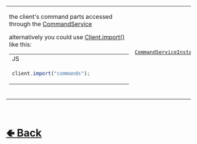 <table>
<tr><td>

the client's command parts accessed through the [CommandService](https://github.com/shysolocup/noscord.js/wiki/CommandService) 

alternatively you could use [Client.import()](https://github.com/shysolocup/noscord.js/wiki/Client.import()) like this:
<table>

<tr><td> JS </td></tr>
<tr><td>

```js
client.import("commands");            
```


</tr></td>
</table>
<br>

</td><td> 

[`CommandServiceInstance`](https://github.com/shysolocup/noscord.js/wiki/CommandService)

</td><td>

- [src / Client / index.js](https://github.com/shysolocup/noscord.js/blob/main/src/Client/index.js)
- [src / Services / CommandService](https://github.com/shysolocup/noscord.js/tree/main/src/Services/CommandService)

</td></tr>

</table>

<br> <h1> [🢀 Back](https://github.com/shysolocup/noscord.js/wiki/Client-Elements) </h1>